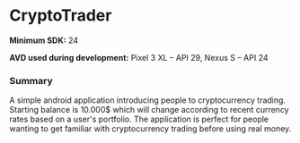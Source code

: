 # CryptoTrader

**Minimum SDK:** 24

**AVD used during development:**
Pixel 3 XL – API 29,
Nexus S – API 24

### Summary
A simple android application introducing people to cryptocurrency trading. Starting balance is 10.000$
which will change according to recent currency rates based on a user's portfolio. The application is perfect for
people wanting to get familiar with cryptocurrency trading before using real money.


